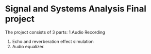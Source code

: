 # Signal and Systems Analysis Final project

The project consists of 3 parts:
  1.Audio Recording
  1. Echo and reverberation effect simulation
  2. Audio equalizer.
